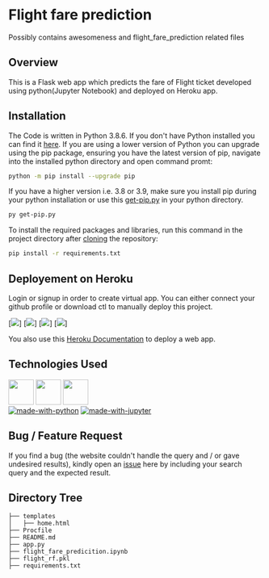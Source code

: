 # Flight fare prediction
Possibly contains awesomeness and flight_fare_prediction related files

## Overview
This is a Flask web app which predicts the fare of Flight ticket developed using python(Jupyter Notebook) and deployed on Heroku app.

## Installation
The Code is written in Python 3.8.6. If you don't have Python installed you can find it [here](https://www.python.org/downloads/). If you are using a lower version of Python you can upgrade using the pip package, ensuring you have the latest version of pip, navigate into the installed python directory and open command promt:
```bash
python -m pip install --upgrade pip
```
If you have a higher version i.e. 3.8 or 3.9, make sure you install pip during your python installation or use this [get-pip.py](https://bootstrap.pypa.io/get-pip.py) in your python directory.
```bash
py get-pip.py
```
To install the required packages and libraries, run this command in the project directory after [cloning](https://www.howtogeek.com/451360/how-to-clone-a-github-repository/) the repository:
```bash
pip install -r requirements.txt
```

## Deployement on Heroku
Login or signup in order to create virtual app. You can either connect your github profile or download ctl to manually deploy this project.



[![](https://64.media.tumblr.com/029bdfc5d6ab73e7cb4c51998659426b/3a090db3c9309298-99/s1280x1920/35b30c80e25da93e4ce32e61e8e469b7d91952a0.png)]
[![](https://arunmozhidevan.tumblr.com/post/639190323510362112)]
[![](https://arunmozhidevan.tumblr.com/post/639190384298377216)]
[![](https://arunmozhidevan.tumblr.com/post/639190442093789184/heroku-deployment)]

You also use this [Heroku Documentation](https://devcenter.heroku.com/articles/getting-started-with-python) to deploy a web app.

## Technologies Used
[<img target="_blank" src="https://flask.palletsprojects.com/en/1.1.x/_images/flask-logo.png" height=50>](https://flask.palletsprojects.com/en/1.1.x/) [<img target="_blank" src="https://number1.co.za/wp-content/uploads/2017/10/gunicorn_logo-300x85.png" height=50>](https://gunicorn.org) [<img target="_blank" src="https://scikit-learn.org/stable/_static/scikit-learn-logo-small.png" height=50>](https://scikit-learn.org/stable/)
<br>
[![made-with-python](https://img.shields.io/badge/made%20with-Python-yellow)](https://www.python.org/) [![made-with-jupyter](https://img.shields.io/badge/made%20with-Jupyter-orange)](https://jupyter.org/)

## Bug / Feature Request

If you find a bug (the website couldn't handle the query and / or gave undesired results), kindly open an [issue](https://github.com/arunmozhidevan/flight_fare_prediction/issues) here by including your search query and the expected result.

## Directory Tree 
```
├── templates
│   ├── home.html
├── Procfile
├── README.md
├── app.py
├── flight_fare_predicition.ipynb
├── flight_rf.pkl
├── requirements.txt
```
